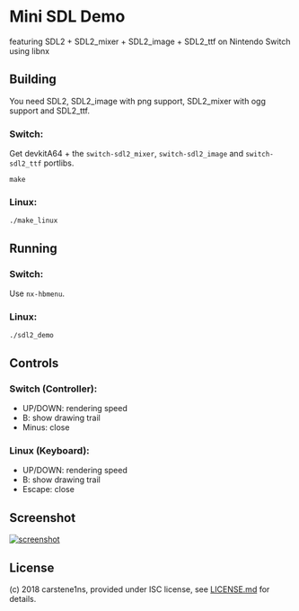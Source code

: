 # Mini SDL Demo

featuring SDL2 + SDL2_mixer + SDL2_image + SDL2_ttf
on Nintendo Switch using libnx


## Building

You need SDL2, SDL2_image with png support, SDL2_mixer with ogg support and
SDL2_ttf.

### Switch:

Get devkitA64 + the `switch-sdl2_mixer`, `switch-sdl2_image` and
`switch-sdl2_ttf` portlibs.

    make

### Linux:

    ./make_linux


## Running

### Switch:

Use `nx-hbmenu`.

### Linux:

    ./sdl2_demo


## Controls

### Switch (Controller):

- UP/DOWN: rendering speed
- B: show drawing trail
- Minus: close

### Linux (Keyboard):

- UP/DOWN: rendering speed
- B: show drawing trail
- Escape: close


## Screenshot

[![screenshot](thumbnail.png)](screenshot.png)


## License

(c) 2018 carstene1ns, provided under ISC license, see [LICENSE.md](LICENSE.md) for details.
